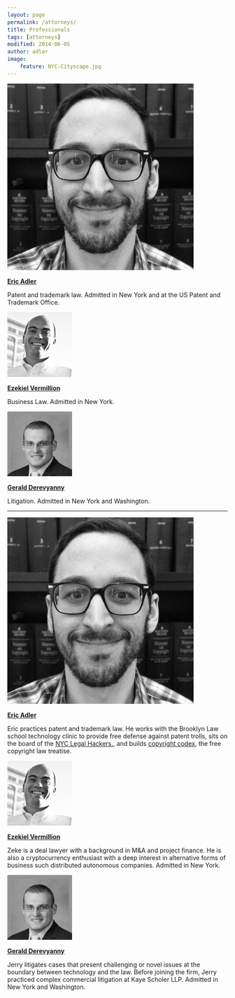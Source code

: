 ```yaml
---
layout: page
permalink: /attorneys/
title: Professionals
tags: [attorneys]
modified: 2014-06-05
author: adler
image:
    feature: NYC-Cityscape.jpg
---
```


<div class="attorney">

<div class='fourcols'>
<a href="/../ericadler">
<img src="/../images/EricAvatar.jpg" class="avatar-photo">
<p><strong>Eric Adler</strong></p>
</a>
<p>Patent and trademark law. Admitted in New York and at the US Patent and Trademark Office.</p>
</div>

<div class='fourcols'>
<a href="/../zekevermillion">
<img src="/../images/ZekeAvatar.jpg" class="avatar-photo">
<p><strong>Ezekiel Vermillion</strong></p>
</a>
<p>
Business Law. Admitted in New York.
</p>
</div>

<div class='fourcols clearfix last'>
<a href="/../jerryderevyanny">
<img src="/../images/JerryAvatar.jpg" class="avatar-photo">
<p><strong>Gerald Derevyanny</strong></p>
</a>
<p>
Litigation. Admitted in New York and Washington.
</p>
</div>

</div>

---


<div class="attorney">
 
<div class='sixcols'>
<a href="/../ericadler">
<img src="/../images/EricAvatar.jpg" class="avatar-photo">
<p><strong>Eric Adler</strong></p>
</a>
<p>Eric practices patent and trademark law. He works with the Brooklyn Law school technology clinic to provide free defense against patent trolls, sits on the board of the <a href='http://legalhackers.org/'>NYC Legal Hackers.</a>, and builds <a href='http://www.copyrightcodex.com'>copyright codex</a>, the free copyright law treatise.</p>
</div>

<div class='sixcols'>
<a href="/../zekevermillion">
<img src="/../images/ZekeAvatar.jpg" class="avatar-photo">
<p><strong>Ezekiel Vermillion</strong></p>
</a>
<p>
Zeke is a deal lawyer with a background in M&A and project finance. He is also a cryptocurrency enthusiast with a deep interest in alternative forms of business such distributed autonomous companies. Admitted in New York.
</p>
</div>

<div class='sixcols clearfix last'>
<a href="/../jerryderevyanny">
<img src="/../images/JerryAvatar.jpg" class="avatar-photo">
<p><strong>Gerald Derevyanny</strong></p>
</a>
<p>
Jerry litigates cases that present challenging or novel issues at the boundary between technology and the law. Before joining the firm, Jerry practiced complex commercial litigation at Kaye Scholer LLP. Admitted in New York and Washington.
</p>
</div>

</div>


